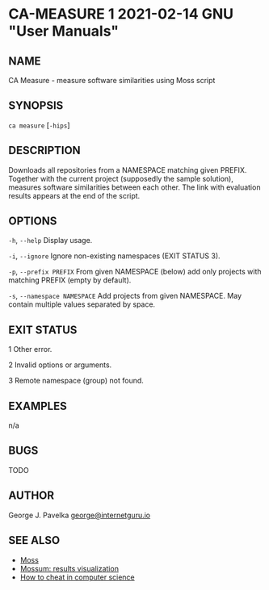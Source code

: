 # CA-MEASURE 1 2021-02-14 GNU "User Manuals"

## NAME

CA Measure - measure software similarities using Moss script

## SYNOPSIS

`ca measure` [`-hips`]

## DESCRIPTION

Downloads all repositories from a NAMESPACE matching given PREFIX. Together with the current project (supposedly the sample solution), measures software similarities between each other. The link with evaluation results appears at the end of the script.

## OPTIONS

`-h`, `--help`
       Display usage.

`-i`, `--ignore`
       Ignore non-existing namespaces (EXIT STATUS 3).

`-p`, `--prefix PREFIX`
       From given NAMESPACE (below) add only projects with matching PREFIX (empty by default).

`-s`, `--namespace NAMESPACE`
       Add projects from given NAMESPACE. May contain multiple values separated by space.

## EXIT STATUS

1      Other error.

2      Invalid options or arguments.

3      Remote namespace (group) not found.

## EXAMPLES

n/a

## BUGS

TODO

## AUTHOR

George J. Pavelka <george@internetguru.io>

## SEE ALSO

- [Moss](https://theory.stanford.edu/~aiken/moss/)
- [Mossum: results visualization](https://github.com/hjalti/mossum)
- [How to cheat in computer science](https://github.com/genchang1234/How-to-cheat-in-computer-science-101)
